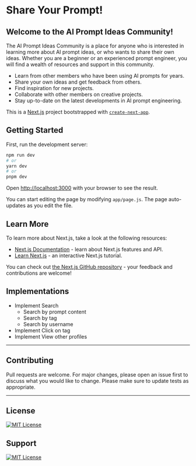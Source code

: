 # Share Your Prompt!

## Welcome to the AI Prompt Ideas Community!

The AI Prompt Ideas Community is a place for anyone who is interested in learning more about AI prompt ideas, or who wants to share their own ideas. Whether you are a beginner or an experienced prompt engineer, you will find a wealth of resources and support in this community.

- Learn from other members who have been using AI prompts for years.
- Share your own ideas and get feedback from others.
- Find inspiration for new projects.
- Collaborate with other members on creative projects.
- Stay up-to-date on the latest developments in AI prompt engineering.

This is a [Next.js](https://nextjs.org/) project bootstrapped with [`create-next-app`](https://github.com/vercel/next.js/tree/canary/packages/create-next-app).

## Getting Started

First, run the development server:

```bash
npm run dev
# or
yarn dev
# or
pnpm dev
```

Open [http://localhost:3000](http://localhost:3000) with your browser to see the result.

You can start editing the page by modifying `app/page.js`. The page auto-updates as you edit the file.

## Learn More

To learn more about Next.js, take a look at the following resources:

- [Next.js Documentation](https://nextjs.org/docs) - learn about Next.js features and API.
- [Learn Next.js](https://nextjs.org/learn) - an interactive Next.js tutorial.

You can check out [the Next.js GitHub repository](https://github.com/vercel/next.js/) - your feedback and contributions are welcome!

## Implementations

- Implement Search
    - Search by prompt content
    - Search by tag
    - Search by username
- Implement Click on tag
- Implement View other profiles

----------

## Contributing

Pull requests are welcome. For major changes, please open an issue first to discuss what you would like to change.
Please make sure to update tests as appropriate.

----------

## License
[![MIT License](https://img.shields.io/badge/License-MIT-green.svg)](https://choosealicense.com/licenses/mit/)

## Support

[![MIT License](https://img.shields.io/badge/Donate-Buy%20Me%20A%20Coffee-orange.svg?style=flat-square&logo=buymeacoffee)](https://www.buymeacoffee.com/manulthanura)